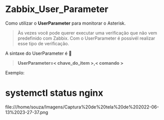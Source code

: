 # Zabbix_User_Parameter
Como utilizar o **UserParameter** para monitorar o Asterisk.
> Às vezes você pode querer executar uma verificação  que não vem predefinido com Zabbix.
> Com o UserParameter é possivél realizar esse tipo de verificação.



A sintaxe do UserParameter é  :eyes:


> **UserParameter=< chave_do_item >,< comando >**
>  
> 
  Exemplo:
  
  
# systemctl status nginx
 file:///home/souza/Imagens/Captura%20de%20tela%20de%202022-06-13%2023-27-37.png
 

